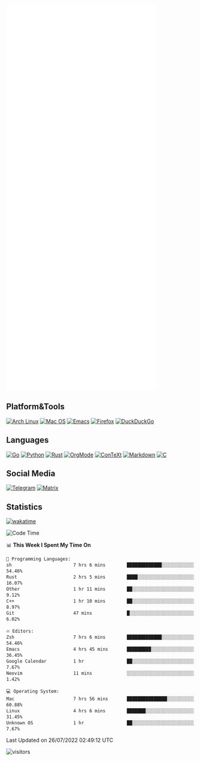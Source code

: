 ![Metrics](https://github.com/SteamedFish/SteamedFish/blob/master/github-metrics.svg)

## Platform&Tools

[![Arch Linux](https://img.shields.io/badge/ArchLinux-1793D1?logo=arch-linux&logoColor=fff&style=flat-square)](https://archlinux.org/)
[![Mac OS](https://img.shields.io/badge/MacOS-000000?style=flat-square&logo=macos&logoColor=F0F0F0)](https://www.apple.com/macos/)
[![Emacs](https://img.shields.io/badge/Emacs-%237F5AB6.svg?&style=flat-square&logo=gnu-emacs&logoColor=white)](https://www.gnu.org/software/emacs/)
[![Firefox](https://img.shields.io/badge/Firefox-FF7139?style=flat-square&logo=Firefox-Browser&logoColor=white)](https://firefox.com/)
[![DuckDuckGo](https://img.shields.io/badge/DuckDuckGo-DE5833?style=flat-square&logo=DuckDuckGo&logoColor=white)](https://duckduckgo.com/)

## Languages

[![Go](https://img.shields.io/badge/Golang-%2300ADD8.svg?style=flat-square&logo=go&logoColor=white)](https://golang.org/)
[![Python](https://img.shields.io/badge/Python-3670A0?style=flat-square&logo=python&logoColor=ffdd54)](https://www.python.org/)
[![Rust](https://img.shields.io/badge/Rust-%23000000.svg?style=flat-square&logo=rust&logoColor=white)](https://www.rust-lang.org/)
[![OrgMode](https://img.shields.io/badge/OrgMode-%23000000.svg?style=flat-square&logo=org&logoColor=white)](https://orgmode.org/)
[![ConTeXt](https://img.shields.io/badge/ConTeXt-%23008080.svg?style=flat-square&logo=latex&logoColor=white)](https://contextgarden.net/)
[![Markdown](https://img.shields.io/badge/MarkDown-%23000000.svg?style=flat-square&logo=markdown&logoColor=white)](https://daringfireball.net/projects/markdown/)
[![C](https://img.shields.io/badge/C-%2300599C.svg?style=flat-square&logo=c&logoColor=white)](https://www.iso.org/standard/74528.html)

## Social Media
[![Telegram](https://img.shields.io/badge/SteamedFish-2CA5E0?style=social&logo=telegram&logoColor=white)](https://t.me/SteamedFish)
[![Matrix](https://img.shields.io/badge/SteamedFish-2CA5E0?style=social&logo=matrix&logoColor=black)](https://matrix.to/#/@i:steamedfish.org)

## Statistics
[![wakatime](https://wakatime.com/badge/user/168280d6-fcf2-4b4f-ad3a-dc4612f35b38.svg)](https://wakatime.com/@168280d6-fcf2-4b4f-ad3a-dc4612f35b38)

<!--START_SECTION:waka-->
![Code Time](http://img.shields.io/badge/Code%20Time-1%2C934%20hrs%2014%20mins-blue)

📊 **This Week I Spent My Time On** 

```text
💬 Programming Languages: 
sh                       7 hrs 6 mins        █████████████░░░░░░░░░░░░   54.46% 
Rust                     2 hrs 5 mins        ████░░░░░░░░░░░░░░░░░░░░░   16.07% 
Other                    1 hr 11 mins        ██░░░░░░░░░░░░░░░░░░░░░░░   9.12% 
C++                      1 hr 10 mins        ██░░░░░░░░░░░░░░░░░░░░░░░   8.97% 
Git                      47 mins             █░░░░░░░░░░░░░░░░░░░░░░░░   6.02%

🔥 Editors: 
Zsh                      7 hrs 6 mins        █████████████░░░░░░░░░░░░   54.46% 
Emacs                    4 hrs 45 mins       █████████░░░░░░░░░░░░░░░░   36.45% 
Google Calendar          1 hr                ██░░░░░░░░░░░░░░░░░░░░░░░   7.67% 
Neovim                   11 mins             ░░░░░░░░░░░░░░░░░░░░░░░░░   1.42%

💻 Operating System: 
Mac                      7 hrs 56 mins       ███████████████░░░░░░░░░░   60.88% 
Linux                    4 hrs 6 mins        ███████░░░░░░░░░░░░░░░░░░   31.45% 
Unknown OS               1 hr                ██░░░░░░░░░░░░░░░░░░░░░░░   7.67%

```


 Last Updated on 26/07/2022 02:49:12 UTC
<!--END_SECTION:waka-->

![visitors](https://visitor-badge.laobi.icu/badge?page_id=SteamedFish.SteamedFish)
